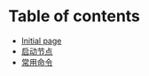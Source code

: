 # Table of contents

* [Initial page](README.md)
* [启动节点](start-a-node.md)
* [常用命令](useful-commands.md)

